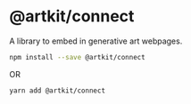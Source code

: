 # @artkit/connect

A library to embed in generative art webpages.

```bash
npm install --save @artkit/connect
```

OR

```bash
yarn add @artkit/connect
```

